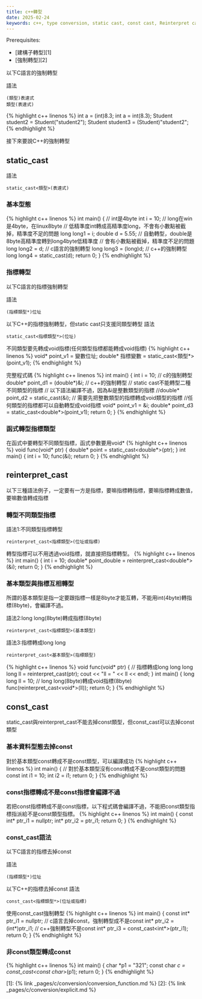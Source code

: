 ```yaml
---
title: c++轉型
date: 2025-02-24
keywords: c++, type conversion, static cast, const cast, Reinterpret cast
---
```


Prerequisites:
- [建構子轉型][1]
- [強制轉型][2]

以下C語言的強制轉型

語法
```
(類型)表達式
類型(表達式)
```
{% highlight c++ linenos %}
int a = (int)8.3;
int a = int(8.3);
Student student2 = Student("student2");
Student student3 = (Student)"student2";
{% endhighlight %}

接下來要說C++的強制轉型

## static_cast
語法
```
static_cast<類型>(表達式)
```

### 基本型態
{% highlight c++ linenos %}
int main() {
  // int是4byte
  int i = 10;
  // long在win是4byte，在linux8byte
  // 低精準度int轉成高精準度long，不會有小數點被截掉，精準度不足的問題
  long long1 = i;
  double d = 5.55;
  // 自動轉型，double是8byte高精準度轉到long4byte低精準度
  // 會有小數點被截掉，精準度不足的問題
  long long2 = d;
  // c語言的強制轉型
  long long3 = (long)d;
  // c++的強制轉型
  long long4 = static_cast<long>(d);
  return 0;
}
{% endhighlight %}

### 指標轉型

以下C語言的指標強制轉型

語法
```
(指標類型*)位址
```

以下C++的指標強制轉型，但static cast只支援同類型轉型
語法
```
static_cast<指標類型*>(位址)
```
不同類型要先轉成void指標(任何類型指標都能轉成void指標)
{% highlight c++ linenos %}
  void* point_v1 = 變數位址;
  double* 指標變數 = static_cast<類型*>(point_v1);
{% endhighlight %}

完整程式碼
{% highlight c++ linenos %}
int main() {
  int i = 10;
  // c的強制轉型
  double* point_d1 = (double*)&i;
  // c++的強制轉型
  // static cast不能轉型二種不同類型的指標
  // 以下語法編譯不過，因為&i是整數類型的指標
  //double* point_d2 = static_cast<double>(&i);
  // 需要先把整數類型的指標轉成void類型的指標
  //任何類型的指標都可以自動轉型成void指標
  void* point_v1 = &i;
  double* point_d3 = static_cast<double*>(point_v1);
  return 0;
}
{% endhighlight %}

### 函式轉型指標類型
在函式中要轉型不同類型指標，函式參數要用void\*
{% highlight c++ linenos %}
void func(void* ptr) {
  double* point = static_cast<double*>(ptr);
}
int main() {
  int i = 10;
  func(&i);
  return 0;
}
{% endhighlight %}

## reinterpret_cast

以下三種語法例子，一定要有一方是指標，要嘛指標轉指標，要嘛指標轉成數值，要嘛數值轉成指標

### 轉型不同類型指標

語法1:不同類型指標轉型
```
reinterpret_cast<指標類型>(位址或指標)
```

轉型指標可以不用透過void指標，就直接把指標轉型。
{% highlight c++ linenos %}
int main() {
  int i = 10;
  double* point_double = reinterpret_cast<double*>(&i);
  return 0;
}
{% endhighlight %}

### 基本類型與指標互相轉型

所謂的基本類型是指一定要跟指標一樣是8byte才能互轉，不能用int(4byte)轉指標(8byte)，會編譯不過。

語法2:long long(8byte)轉成指標(8byte)
```
reinterpret_cast<指標類型>(基本類型)
```

語法3:指標轉成long long
```
reinterpret_cast<基本類型>(指標類型)
```
{% highlight c++ linenos %}
void func(void* ptr) {
  // 指標轉成long long
  long long ll = reinterpret_cast<long long>(ptr);
  cout << "ll = " << ll << endl;
}
int main() {
  long long ll = 10;
  // long long(8byte)轉成void指標(8byte)
  func(reinterpret_cast<void*>(ll));
  return 0;
}
{% endhighlight %}

## const_cast

static_cast與reinterpret_cast不能去掉const類型，但const_cast可以去掉const類型

### 基本資料型態去掉const

對於基本類型const轉成不是const類型，可以編譯成功
{% highlight c++ linenos %}
int main() {
  // 對於基本類型沒有const轉成不是const類型的問題
  const int i1 = 10;
  int i2 = i1;
  return 0;
}
{% endhighlight %}

### const指標轉成不是const指標會編譯不過
若把const指標轉成不是const指標，以下程式碼會編譯不過，不能把const類型指標指派給不是const類型指標。
{% highlight c++ linenos %}
int main() {
  const int* ptr_i1 = nullptr;
  int* ptr_i2 = ptr_i1;
  return 0;
}
{% endhighlight %}

### const_cast語法

以下C語言的指標去掉const

語法
```
(指標類型*)位址
```

以下C++的指標去掉const
語法
```
const_cast<指標類型*>(位址或指標)
```

使用const_cast強制轉型
{% highlight c++ linenos %}
int main() {
  const int* ptr_i1 = nullptr;
  // c語言去掉const，強制轉型成不是const
  int* ptr_i2 = (int*)ptr_i1;
  // c++強制轉型不是const
  int* ptr_i3 = const_cast<int*>(ptr_i1);
  return 0;
}
{% endhighlight %}

### 非const類型轉成const
{% highlight c++ linenos %}
int main() {
    char *p1 = "321";
    const char *c = const_cast<const char*>(p1);
  return 0;
}
{% endhighlight %}

[1]: {% link _pages/c/conversion/conversion_function.md %}
[2]: {% link _pages/c/conversion/explicit.md %}